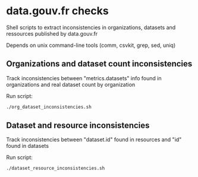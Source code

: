 # data.gouv.fr checks

Shell scripts to extract inconsistencies in organizations, datasets and ressources published by data.gouv.fr

Depends on unix command-line tools (comm, csvkit, grep, sed, uniq)

## Organizations and dataset count inconsistencies

Track inconsistencies between "metrics.datasets" info found in organizations and real dataset count by organization

Run script:

```bash
./org_dataset_inconsistencies.sh
```

## Dataset and resource inconsistencies

Track inconsistencies between "dataset.id" found in resources and "id" found in datasets

Run script:

```bash
./dataset_resource_inconsistencies.sh
```
